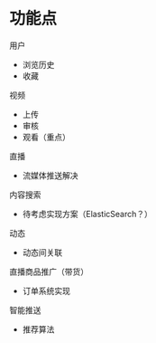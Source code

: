 # 功能点

用户

- 浏览历史
- 收藏

视频

- 上传
- 审核
- 观看（重点）

直播

- 流媒体推送解决

内容搜索

- 待考虑实现方案（ElasticSearch？）

动态

- 动态间关联

直播商品推广（带货）

- 订单系统实现

智能推送

- 推荐算法



